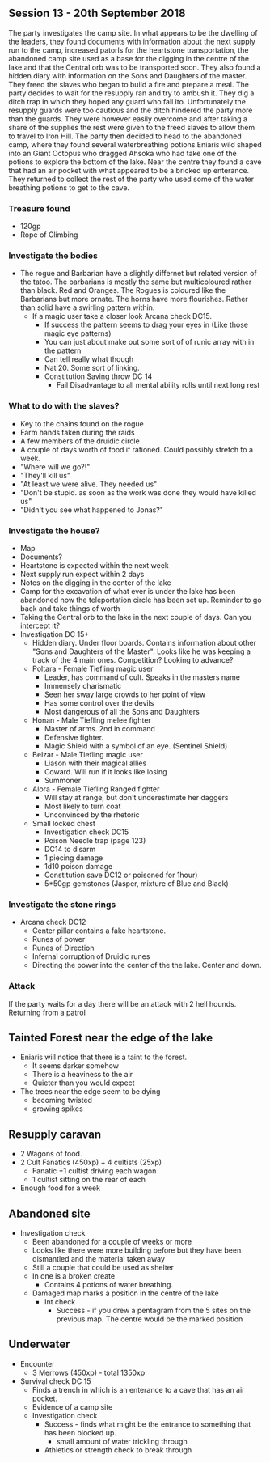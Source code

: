 ## Session 13 - 20th September 2018

The party investigates the camp site. In what appears to be the dwelling of the leaders, they found documents with information about the next supply run to the camp, increased patorls for the heartstone transportation, the abandoned camp site used as a base for the digging in the centre of the lake and that the Central orb was to be transported soon. They also found a hidden diary with information on the Sons and Daughters of the master. 
They freed the slaves who began to build a fire and prepare a meal. The party decides to wait for the resupply ran and try to ambush it. They dig a ditch trap in which they hoped any guard who fall ito. Unfortunately the resupply guards were too cautious and the ditch hindered the party more than the guards. They were however easily overcome and after taking a share of the supplies the rest were given to the freed slaves to allow them to travel to Iron Hill. 
The party then decided to head to the abandoned camp, where they found several waterbreathing potions.Eniaris wild shaped into an Giant Octopus who dragged Ahsoka who had take one of the potions to explore the bottom of the lake. Near the centre they found a cave that had an air pocket with what appeared to be a bricked up enterance. They returned to collect the rest of the party who used some of the water breathing potions to get to the cave. 

### Treasure found
* 120gp
* Rope of Climbing

### Investigate the bodies
* The rogue and Barbarian have a slightly differnet but related version of the tatoo. The barbarians is mostly the same but multicoloured rather than black. Red and Oranges. The Rogues is coloured like the Barbarians but more ornate. The horns have more flourishes. Rather than solid have a swirling pattern within. 
  * If a magic user take a closer look Arcana check DC15. 
    * If success the pattern seems to drag your eyes in (Like those magic eye patterns) 
    * You can just about make out some sort of of runic array with in the pattern
    * Can tell really what though
    * Nat 20. Some sort of linking.
    * Constitution Saving throw DC 14
      * Fail Disadvantage to all mental ability rolls until next long rest

### What to do with the slaves? 
* Key to the chains found on the rogue  
* Farm hands taken during the raids
* A few members of the druidic circle
* A couple of days worth of food if rationed. Could possibly stretch to a week.
* "Where will we go?!"
* "They'll kill us"
* "At least we were alive. They needed us"
* "Don't be stupid. as soon as the work was done they would have killed us"
* "Didn't you see what happened to Jonas?"

### Investigate the house?  
* Map
* Documents?
* Heartstone is expected within the next week
* Next supply run expect within 2 days
* Notes on the digging in the center of the lake
* Camp for the excavation of what ever is under the lake has been abandoned now the teleportation circle has been set up. Reminder to go back and take things of worth
* Taking the Central orb to the lake in the next couple of days. Can you intercept it?
* Investigation DC 15+ 
  * Hidden diary. Under floor boards. Contains information about other "Sons and Daughters of the Master". Looks like he was keeping a track of the 4 main ones. Competition? Looking to advance?
   * Poltara - Female Tiefling magic user
     * Leader, has command of cult. Speaks in the masters name
     * Immensely charismatic
     * Seen her sway large crowds to her point of view
     * Has some control over the devils
     * Most dangerous of all the Sons and Daughters
   * Honan - Male Tiefling melee fighter
     * Master of arms. 2nd in command
     * Defensive fighter.
     * Magic Shield with a symbol of an eye. (Sentinel Shield)
   * Belzar - Male Tiefling magic user
     * Liason with their magical allies
     * Coward. Will run if it looks like losing
     * Summoner
   * Alora - Female Tiefling Ranged fighter
     * Will stay at range, but don't underestimate her daggers
     * Most likely to turn coat
     * Unconvinced by the rhetoric
  * Small locked chest
    * Investigation check DC15
    * Poison Needle trap (page 123)
     * DC14 to disarm
     * 1 piecing damage
     * 1d10 poison damage
     * Constitution save DC12 or poisoned for 1hour)
    * 5*50gp gemstones (Jasper, mixture of Blue and Black)  
    
### Investigate the stone rings
* Arcana check DC12
  * Center pillar contains a fake heartstone. 
  * Runes of power
  * Runes of Direction
  * Infernal corruption of Druidic runes
  * Directing the power into the center of the the lake. Center and down.

### Attack
If the party waits for a day there will be an attack with 2 hell hounds. Returning from a patrol

## Tainted Forest near the edge of the lake
* Eniaris will notice that there is a taint to the forest. 
  * It seems darker somehow
  * There is a heaviness to the air
  * Quieter than you would expect
* The trees near the edge seem to be dying
  * becoming twisted
  * growing spikes

## Resupply caravan
* 2 Wagons of food.
* 2 Cult Fanatics (450xp) + 4 cultists (25xp)
  * Fanatic +1 cultist driving each wagon
  * 1 cultist sitting on the rear of each
* Enough food for a week  

## Abandoned site
* Investigation check
  * Been abandoned for a couple of weeks or more
  * Looks like there were more building before but they have been dismantled and the material taken away
  * Still a couple that could be used as shelter
  * In one is a broken create
    * Contains 4 potions of water breathing.
  * Damaged map marks a position in the centre of the lake
    * Int check 
      * Success - if you drew a pentagram from the 5 sites on the previous map. The centre would be the marked position

## Underwater
* Encounter 
  * 3 Merrows (450xp) - total 1350xp
* Survival check DC 15
  * Finds a trench in which is an enterance to a cave that has an air pocket.
  * Evidence of a camp site
  * Investigation check 
    * Success - finds what might be the entrance to something that has been blocked up.
      * small amount of water trickling through
    * Athletics or strength check to break through
